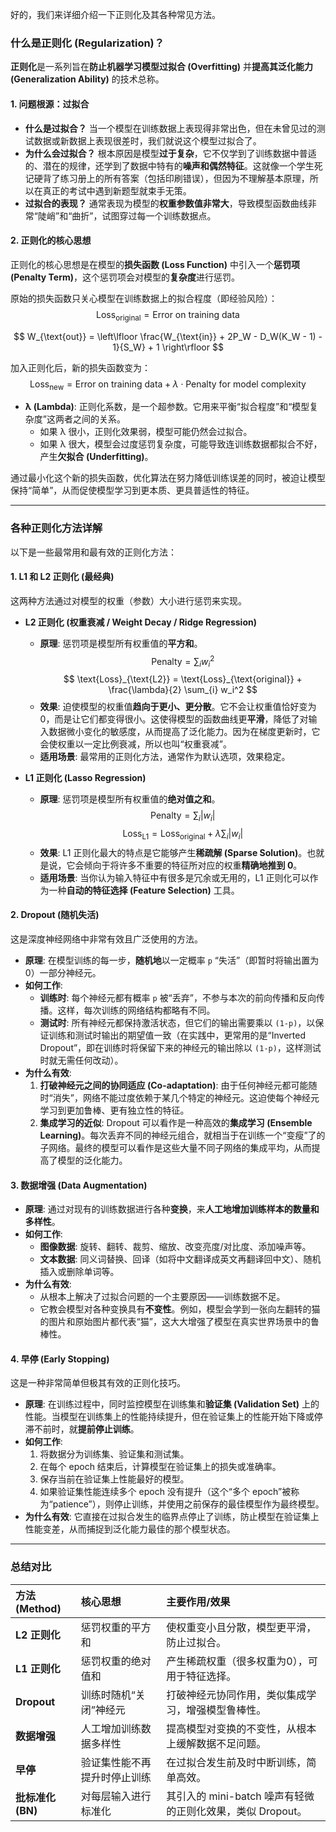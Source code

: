 好的，我们来详细介绍一下正则化及其各种常见方法。

### 什么是正则化 (Regularization)？

**正则化**是一系列旨在**防止机器学习模型过拟合 (Overfitting)** 并**提高其泛化能力 (Generalization Ability)** 的技术总称。

#### 1. 问题根源：过拟合

*   **什么是过拟合？**
    当一个模型在训练数据上表现得非常出色，但在未曾见过的测试数据或新数据上表现很差时，我们就说这个模型过拟合了。
*   **为什么会过拟合？**
    根本原因是模型**过于复杂**，它不仅学到了训练数据中普适的、潜在的规律，还学到了数据中特有的**噪声和偶然特征**。这就像一个学生死记硬背了练习册上的所有答案（包括印刷错误），但因为不理解基本原理，所以在真正的考试中遇到新题型就束手无策。
*   **过拟合的表现？**
    通常表现为模型的**权重参数值非常大**，导致模型函数曲线非常“陡峭”和“曲折”，试图穿过每一个训练数据点。

#### 2. 正则化的核心思想

正则化的核心思想是在模型的**损失函数 (Loss Function)** 中引入一个**惩罚项 (Penalty Term)**，这个惩罚项会对模型的**复杂度**进行惩罚。

原始的损失函数只关心模型在训练数据上的拟合程度（即经验风险）：
$$
\text{Loss}_{\text{original}} = \text{Error on training data} 
$$

$$
W_{\text{out}} = \left\lfloor \frac{W_{\text{in}} + 2P_W - D_W(K_W - 1) - 1}{S_W} + 1 \right\rfloor
$$

加入正则化后，新的损失函数变为：
$$ \text{Loss}_{\text{new}} = \text{Error on training data} + \lambda \cdot \text{Penalty for model complexity} $$

*   **λ (Lambda)**: 正则化系数，是一个超参数。它用来平衡“拟合程度”和“模型复杂度”这两者之间的关系。
    *   如果 λ 很小，正则化效果弱，模型可能仍然会过拟合。
    *   如果 λ 很大，模型会过度惩罚复杂度，可能导致连训练数据都拟合不好，产生**欠拟合 (Underfitting)**。

通过最小化这个新的损失函数，优化算法在努力降低训练误差的同时，被迫让模型保持“简单”，从而促使模型学习到更本质、更具普适性的特征。

---

### 各种正则化方法详解

以下是一些最常用和最有效的正则化方法：

#### 1. L1 和 L2 正则化 (最经典)

这两种方法通过对模型的权重（参数）大小进行惩罚来实现。

*   **L2 正则化 (权重衰减 / Weight Decay / Ridge Regression)**
    *   **原理**: 惩罚项是模型所有权重值的**平方和**。
        $$ \text{Penalty} = \sum_{i} w_i^2 $$
        $$ \text{Loss}_{\text{L2}} = \text{Loss}_{\text{original}} + \frac{\lambda}{2} \sum_{i} w_i^2 $$
    *   **效果**: 迫使模型的权重值**趋向于更小、更分散**。它不会让权重值恰好变为 0，而是让它们都变得很小。这使得模型的函数曲线更**平滑**，降低了对输入数据微小变化的敏感度，从而提高了泛化能力。因为在梯度更新时，它会使权重以一定比例衰减，所以也叫“权重衰减”。
    *   **适用场景**: 最常用的正则化方法，通常作为默认选项，效果稳定。

*   **L1 正则化 (Lasso Regression)**
    *   **原理**: 惩罚项是模型所有权重值的**绝对值之和**。
        $$ \text{Penalty} = \sum_{i} |w_i| $$
        $$ \text{Loss}_{\text{L1}} = \text{Loss}_{\text{original}} + \lambda \sum_{i} |w_i| $$
    *   **效果**: L1 正则化最大的特点是它能够产生**稀疏解 (Sparse Solution)**。也就是说，它会倾向于将许多不重要的特征所对应的权重**精确地推到 0**。
    *   **适用场景**: 当你认为输入特征中有很多是冗余或无用的，L1 正则化可以作为一种**自动的特征选择 (Feature Selection)** 工具。

#### 2. Dropout (随机失活)

这是深度神经网络中非常有效且广泛使用的方法。

*   **原理**: 在模型训练的每一步，**随机地**以一定概率 `p` “失活”（即暂时将输出置为 0）一部分神经元。
*   **如何工作**:
    *   **训练时**: 每个神经元都有概率 `p` 被“丢弃”，不参与本次的前向传播和反向传播。这样，每次训练的网络结构都略有不同。
    *   **测试时**: 所有神经元都保持激活状态，但它们的输出需要乘以 `(1-p)`，以保证训练和测试时输出的期望值一致（在实践中，更常用的是“Inverted Dropout”，即在训练时将保留下来的神经元的输出除以 `(1-p)`，这样测试时就无需任何改动）。
*   **为什么有效**:
    1.  **打破神经元之间的协同适应 (Co-adaptation)**: 由于任何神经元都可能随时“消失”，网络不能过度依赖于某几个特定的神经元。这迫使每个神经元学习到更加鲁棒、更有独立性的特征。
    2.  **集成学习的近似**: Dropout 可以看作是一种高效的**集成学习 (Ensemble Learning)**。每次丢弃不同的神经元组合，就相当于在训练一个“变瘦”了的子网络。最终的模型可以看作是这些大量不同子网络的集成平均，从而提高了模型的泛化能力。

#### 3. 数据增强 (Data Augmentation)

*   **原理**: 通过对现有的训练数据进行各种**变换**，来**人工地增加训练样本的数量和多样性**。
*   **如何工作**:
    *   **图像数据**: 旋转、翻转、裁剪、缩放、改变亮度/对比度、添加噪声等。
    *   **文本数据**: 同义词替换、回译（如将中文翻译成英文再翻译回中文）、随机插入或删除单词等。
*   **为什么有效**:
    *   从根本上解决了过拟合问题的一个主要原因——训练数据不足。
    *   它教会模型对各种变换具有**不变性**。例如，模型会学到一张向左翻转的猫的图片和原始图片都代表“猫”，这大大增强了模型在真实世界场景中的鲁棒性。

#### 4. 早停 (Early Stopping)

这是一种非常简单但极其有效的正则化技巧。

*   **原理**: 在训练过程中，同时监控模型在训练集和**验证集 (Validation Set)** 上的性能。当模型在训练集上的性能持续提升，但在验证集上的性能开始下降或停滞不前时，就**提前停止训练**。
*   **如何工作**:
    1.  将数据分为训练集、验证集和测试集。
    2.  在每个 epoch 结束后，计算模型在验证集上的损失或准确率。
    3.  保存当前在验证集上性能最好的模型。
    4.  如果验证集性能连续多个 epoch 没有提升（这个“多个 epoch”被称为“patience”），则停止训练，并使用之前保存的最佳模型作为最终模型。
*   **为什么有效**: 它直接在过拟合发生的临界点停止了训练，防止模型在验证集上性能变差，从而捕捉到泛化能力最佳的那个模型状态。

---

### 总结对比

| 方法 (Method) | 核心思想 | 主要作用/效果 |
| :--- | :--- | :--- |
| **L2 正则化** | 惩罚权重的平方和 | 使权重变小且分散，模型更平滑，防止过拟合。 |
| **L1 正则化** | 惩罚权重的绝对值和 | 产生稀疏权重（很多权重为0），可用于特征选择。 |
| **Dropout** | 训练时随机“关闭”神经元 | 打破神经元协同作用，类似集成学习，增强模型鲁棒性。 |
| **数据增强** | 人工增加训练数据多样性 | 提高模型对变换的不变性，从根本上缓解数据不足问题。 |
| **早停** | 验证集性能不再提升时停止训练 | 在过拟合发生前及时中断训练，简单高效。 |
| **批标准化 (BN)** | 对每层输入进行标准化 | 其引入的 mini-batch 噪声有轻微的正则化效果，类似 Dropout。 |




